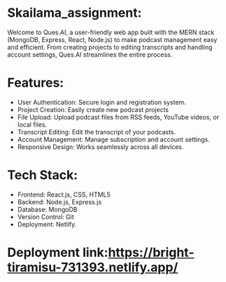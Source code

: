 # Skailama_assignment:
Welcome to Ques.AI, a user-friendly web app built with the MERN stack (MongoDB, Express, React, Node.js) to make podcast management easy and efficient. From creating projects to editing transcripts and handling account settings, Ques.AI streamlines the entire process.

# Features:
- User Authentication: Secure login and registration system.
- Project Creation: Easily create new podcast projects
- File Upload: Upload podcast files from RSS feeds, YouTube videos, or local files.
- Transcript Editing: Edit the transcript of your podcasts.
- Account Management: Manage subscription and account settings.
- Responsive Design: Works seamlessly across all devices.

# Tech Stack:
- Frontend: React.js, CSS, HTML5
- Backend: Node.js, Express.js
- Database: MongoDB
- Version Control: Git
- Deployment: Netlify.

# Deployment link:https://bright-tiramisu-731393.netlify.app/

